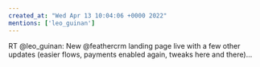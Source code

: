 ```yaml
---
created_at: "Wed Apr 13 10:04:06 +0000 2022"
mentions: ['leo_guinan']
---
```


RT @leo_guinan: New @feathercrm landing page live with a few other updates (easier flows, payments enabled again,  tweaks here and there)…